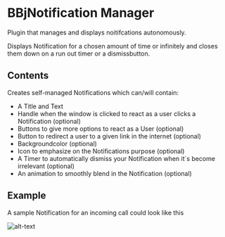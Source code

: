 # BBjNotification Manager

Plugin that manages and displays noitifcations autonomously.


Displays Notification for a chosen amount of time or infinitely and closes them down on a run out timer or a dismissbutton.



## Contents
Creates self-managed Notifications which can/will contain:
- A Title and Text 
- Handle when the window is clicked to react as a user clicks a Notification (optional)
- Buttons to give more options to react as a User  (optional)
- Button to redirect a user to a given link in the internet  (optional)
- Backgroundcolor  (optional)
- Icon to emphasize on the Notifications purpose (optional)
- A Timer to automatically dismiss your Notification when it´s become irrelevant (optional)
- An animation to smoothly blend in the Notification (optional)

## Example
A sample Notification for an incoming call could look like this



![alt-text](https://raw.githubusercontent.com/BBj-Plugins/BBjNotificationManager/master/docs/screenshots/Bildschirmfoto%202019-02-18%20um%2012.36.52.png)





